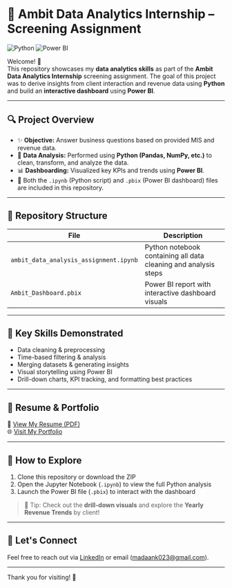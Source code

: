 # 🎯 Ambit Data Analytics Internship – Screening Assignment

![Python](https://img.shields.io/badge/Python-Analysis-blue?logo=python&logoColor=white)
![Power BI](https://img.shields.io/badge/Power%20BI-Dashboarding-yellow?logo=powerbi&logoColor=black)

Welcome! 👋  
This repository showcases my **data analytics skills** as part of the **Ambit Data Analytics Internship** screening assignment. The goal of this project was to derive insights from client interaction and revenue data using **Python** and build an **interactive dashboard** using **Power BI**.

---

## 🔍 Project Overview

- ✨ **Objective:** Answer business questions based on provided MIS and revenue data.
- 🐍 **Data Analysis:** Performed using **Python (Pandas, NumPy, etc.)** to clean, transform, and analyze the data.
- 📊 **Dashboarding:** Visualized key KPIs and trends using **Power BI**.
- 📁 Both the `.ipynb` (Python script) and `.pbix` (Power BI dashboard) files are included in this repository.

---

## 📂 Repository Structure

| File | Description |
|------|-------------|
| `ambit_data_analysis_assignment.ipynb` | Python notebook containing all data cleaning and analysis steps |
| `Ambit_Dashboard.pbix` | Power BI report with interactive dashboard visuals |

---

## 📌 Key Skills Demonstrated

- Data cleaning & preprocessing  
- Time-based filtering & analysis  
- Merging datasets & generating insights  
- Visual storytelling using Power BI  
- Drill-down charts, KPI tracking, and formatting best practices  

---

## 📄 Resume & Portfolio

📌 [View My Resume (PDF)](https://lnkd.in/gCS2YvAE)  
🌐 [Visit My Portfolio](https://lnkd.in/gAfijW74)

---

## 🚀 How to Explore

1. Clone this repository or download the ZIP
2. Open the Jupyter Notebook (`.ipynb`) to view the full Python analysis
3. Launch the Power BI file (`.pbix`) to interact with the dashboard

> 🎯 Tip: Check out the **drill-down visuals** and explore the **Yearly Revenue Trends** by client!

---

## 💬 Let's Connect

Feel free to reach out via [LinkedIn](https://www.linkedin.com/in/krrish-madaan-264968231/) or email (madaank023@gmail.com).

---

Thank you for visiting! 🌟
